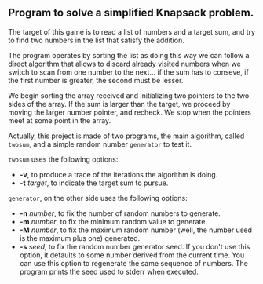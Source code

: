 ## Program to solve a simplified Knapsack problem.

The target of this game is to read a list of numbers and
a target sum, and try to find two numbers in the list that
satisfy the addition.

The program operates by sorting the list as doing this way
we can follow a direct algorithm that allows to discard
already visited numbers when we switch to scan from one number
to the next... if the sum has to conseve, if the first number
is greater, the second must be lesser.

We begin sorting the array received and initializing two
pointers to the two sides of the array.  If the sum is
larger than the target, we proceed by moving the larger number
pointer, and recheck.  We stop when the pointers meet at
some point in the array.

Actually, this project is made of two programs, the main
algorithm, called `twosum`, and a simple random number `generator`
to test it.

`twosum` uses the following options:

* **-v**, to produce a trace of the iterations the algorithm is
doing.
* **-t** _target_, to indicate the target sum to pursue.

`generator`, on the other side uses the following options:

* **-n** _number_, to fix the number of random numbers to generate.
* **-m** _number_, to fix the minimum random value to generate.
* **-M** _number_, to fix the maximum random number (well, the number
used is the maximum plus one) generated.
* **-s** _seed_, to fix the random number generator seed.  If you
don't use this option, it defaults to some number derived from the
current time.  You can use this option to regenerate the same sequence
of numbers.  The program prints the seed used to stderr when executed.
